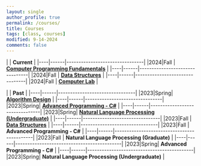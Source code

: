 ```yaml
---
layout: single
author_profile: true
permalink: /courses/
title: Courses
tags: [class, courses]
modified: 9-14-2024
comments: false
---
```



|           | **Current**                    |
|----|------|--------------------------------|
|2024|Fall  | **<a href="">Computer Programming Fundamentals</a>**         |
|----|------|--------------------------------|
|2024|Fall  | **<a href="/ds98/">Data Structures</a>** |
|----|------|--------------------------------|
|2024|Fall  | **<a href="">Computer Lab</a>** |


|           | **Past**                       |
|----|------|--------------------------------|
|2023|Spring| **<a href="/ad97/">Algorithm Design</a>**         |
|----|------|--------------------------------|
|2023|Spring| **<a href="/ap97/">Advanced Programming - C#</a>** |
|----|------|--------------------------------|
|2023|Spring| **<a href="/nlp97/">Natural Language Processing (Undergraduate)</a>** |
|----|------|--------------------------------|
|2023|Fall  | **<a href="/ds97/">Data Structures</a>**            |
|----|------|--------------------------------|
|2023|Fall  | **Advanced Programming - C#** |
|----|------|--------------------------------------------|
|2023|Fall  | **Natural Language Processing (Graduate)** |
|----|------|--------------------------------------------|
|2023|Spring| **Advanced Programming - C#**             |
|----|------|--------------------------------------------|
|2023|Spring| **Natural Language Processing (Undergraduate)** |
